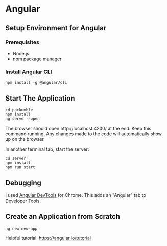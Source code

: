 # Angular

## Setup Environment for Angular

### Prerequisites
- Node.js
- npm package manager

### Install Angular CLI
```
npm install -g @angular/cli
```

## Start The Application

```
cd packumble
npm install
ng serve --open
```

The browser should open http://localhost:4200/ at the end. Keep this command running. Any changes made to the code will automatically show up on the browser.

In another terminal tab, start the server:

```
cd server
npm install
npm run start
```

## Debugging

I used [Angular DevTools](https://chrome.google.com/webstore/detail/angular-devtools/ienfalfjdbdpebioblfackkekamfmbnh) for Chrome. This adds an "Angular" tab to Developer Tools.

## Create an Application from Scratch

```
ng new new-app
```

Helpful tutorial: https://angular.io/tutorial
